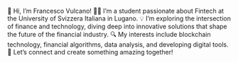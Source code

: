 
👋 Hi, I’m Francesco Vulcano!
👨‍💻 I’m a student passionate about Fintech at the University of Svizzera Italiana in Lugano.
💡 I’m exploring the intersection of finance and technology, diving deep into innovative solutions that shape the future of the financial industry.
🔍 My interests include blockchain technology, financial algorithms, data analysis, and developing digital tools.
🚀 Let’s connect and create something amazing together!
